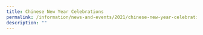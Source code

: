 ```yaml
---
title: Chinese New Year Celebrations
permalink: /information/news-and-events/2021/chinese-new-year-celebrations
description: ""
---
```

